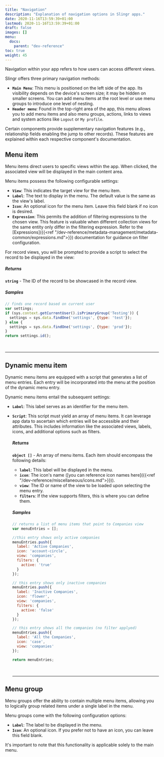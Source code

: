 ```yaml
---
title: "Navigation"
description: "Explanation of navigation options in Slingr apps."
date: 2020-11-16T13:59:39+01:00
lastmod: 2020-11-16T13:59:39+01:00
draft: false
images: []
menu:
  docs:
    parent: "dev-reference"
toc: true
weight: 45
---
```


Navigation within your app refers to how users can access different views.

Slingr offers three primary navigation methods:

- **`Main Menu`**: This menu is positioned on the left side of the app. Its visibility depends on the device's screen size; it may be hidden on smaller screens. You can add menu items at the root level or use menu groups to introduce one level of nesting.
- **`Header menu`**: Found in the top-right area of the app, this menu allows you to add menu items and also menu groups, actions, links to views and system actions like `Logout` or `My profile`.

Certain components provide supplementary navigation features (e.g., relationship fields enabling the jump to other records). These features are explained within each respective component's documentation.

## **Menu item**

Menu items direct users to specific views within the app. When clicked, the associated view will be displayed in the main content area.

Menu items possess the following configurable settings:

- **`View`**: This indicates the target view for the menu item.
- **`Label`**: The text to display in the menu. The default value is the same as the view's label.
- **`Icon`**: An optional icon for the menu item. Leave this field blank if no icon is desired.
- **`Expression`**: This permits the addition of filtering expressions to the chosen view. This feature is valuable when different collection views for the same entity only differ in the filtering expression. Refer to the [Expressions]({{<ref "/dev-reference/metadata-management/metadata-common/expressions.md">}}) documentation for guidance on filter configuration.

For record views, you will be prompted to provide a script to select the record to be displayed in the view:

##### Returns

**`string`** - The ID of the record to be showcased in the record view.

##### Samples

``` javascript
// finds one record based on current user 
var settings;
if (sys.context.getCurrentUser().isPrimaryGroup('Testing')) {
  settings = sys.data.findOne('settings', {type: 'test'});
} else {
  settings = sys.data.findOne('settings', {type: 'prod'});
}
return settings.id();
```
<br>

---

## **Dynamic menu item**

Dynamic menu items are equipped with a script that generates a list of menu entries. Each entry will be incorporated into the menu at the position of the dynamic menu entry.

Dynamic menu items entail the subsequent settings:

- **`Label`**: This label serves as an identifier for the menu item.
- **`Script`**: This script must yield an array of menu items. It can leverage app data to ascertain which entries will be accessible and their attributes. This includes information like the associated views, labels, icons, and additional options such as filters.

  ##### Returns

  **`object []`** - An array of menu items. Each item should encompass the following details:

  - **`label`**: This label will be displayed in the menu.
  - **`icon`**: The icon's name ([you can reference icon names here]({{<ref "/dev-reference/miscellaneous/icons.md">}})).
  - **`view`**: The ID or name of the view to be loaded upon selecting the menu entry.
  - **`filters`**: If the view supports filters, this is where you can define them. 

  ##### Samples

  ``` javascript
  // returns a list of menu items that point to Companies view 
  var menuEntries = [];
  
  //this entry shows only active companies
  menuEntries.push({
    label: 'Active Companies',
    icon: 'account-circle',
    view: 'companies',
    filters: {
      active: 'true'
    }
  });
  
  // this entry shows only inactive companies
  menuEntries.push({
    label: 'Inactive Companies',
    icon: 'flower',
    view: 'companies',
    filters: {
      active: 'false'
    }
  });
  
  // this entry shows all the companies (no filter applyed)
  menuEntries.push({
    label: 'All the Companies',
    icon: 'case',
    view: 'companies'
  });
  
  return menuEntries;
  
  ```
  <br>

  ---

## **Menu group**

Menu groups offer the ability to contain multiple menu items, allowing you to logically group related items under a single label in the menu.

Menu groups come with the following configuration options:

- **`Label`**: The label to be displayed in the menu.
- **`Icon`**: An optional icon. If you prefer not to have an icon, you can leave this field blank.

It's important to note that this functionality is applicable solely to the main menu.


